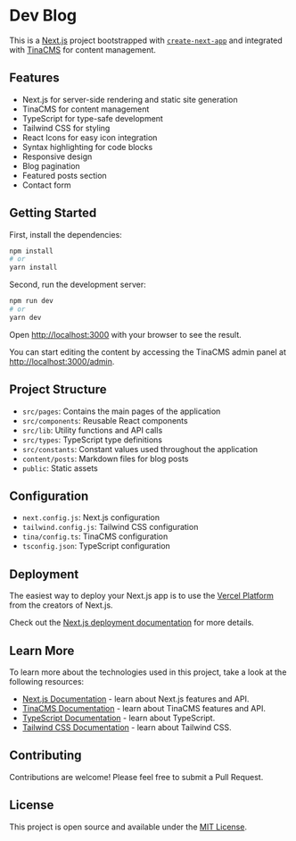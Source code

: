 # Dev Blog

This is a [Next.js](https://nextjs.org/) project bootstrapped with [`create-next-app`](https://github.com/vercel/next.js/tree/canary/packages/create-next-app) and integrated with [TinaCMS](https://tina.io/) for content management.

## Features

- Next.js for server-side rendering and static site generation
- TinaCMS for content management
- TypeScript for type-safe development
- Tailwind CSS for styling
- React Icons for easy icon integration
- Syntax highlighting for code blocks
- Responsive design
- Blog pagination
- Featured posts section
- Contact form

## Getting Started

First, install the dependencies:

```bash
npm install
# or
yarn install
```

Second, run the development server:

```bash
npm run dev
# or
yarn dev
```

Open [http://localhost:3000](http://localhost:3000) with your browser to see the result.

You can start editing the content by accessing the TinaCMS admin panel at [http://localhost:3000/admin](http://localhost:3000/admin).

## Project Structure

- `src/pages`: Contains the main pages of the application
- `src/components`: Reusable React components
- `src/lib`: Utility functions and API calls
- `src/types`: TypeScript type definitions
- `src/constants`: Constant values used throughout the application
- `content/posts`: Markdown files for blog posts
- `public`: Static assets

## Configuration

- `next.config.js`: Next.js configuration
- `tailwind.config.js`: Tailwind CSS configuration
- `tina/config.ts`: TinaCMS configuration
- `tsconfig.json`: TypeScript configuration

## Deployment

The easiest way to deploy your Next.js app is to use the [Vercel Platform](https://vercel.com/new?utm_medium=default-template&filter=next.js&utm_source=create-next-app&utm_campaign=create-next-app-readme) from the creators of Next.js.

Check out the [Next.js deployment documentation](https://nextjs.org/docs/deployment) for more details.

## Learn More

To learn more about the technologies used in this project, take a look at the following resources:

- [Next.js Documentation](https://nextjs.org/docs) - learn about Next.js features and API.
- [TinaCMS Documentation](https://tina.io/docs/) - learn about TinaCMS features and API.
- [TypeScript Documentation](https://www.typescriptlang.org/docs/) - learn about TypeScript.
- [Tailwind CSS Documentation](https://tailwindcss.com/docs) - learn about Tailwind CSS.

## Contributing

Contributions are welcome! Please feel free to submit a Pull Request.

## License

This project is open source and available under the [MIT License](LICENSE).
